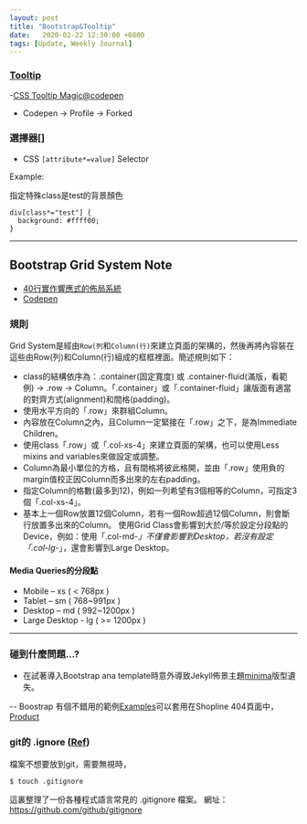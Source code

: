 ```yaml
---
layout: post
title: "Bootstrap&Tooltip"
date:   2020-02-22 12:30:00 +0800
tags: [Update, Weekly Journal]
---
```


### [Tooltip](https://codepen.io/randylu/pen/NWqpbbZ)
-[CSS Tooltip Magic@codepen](https://codepen.io/randylu/pen/NWqpbbZ)
- Codepen -> Profile -> Forked

### 選擇器[]
- CSS `[attribute*=value]` Selector

Example:

指定特殊class是test的背景顏色
```
div[class*="test"] {
  background: #ffff00;
}
```

- - -
## Bootstrap Grid System Note
- [40行實作響應式的佈局系統](https://medium.com/@realdennis/40%E8%A1%8C%E5%AF%A6%E4%BD%9C%E9%9F%BF%E6%87%89%E5%BC%8F%E7%9A%84%E4%BD%88%E5%B1%80%E7%B3%BB%E7%B5%B1-%E5%91%8A%E8%A8%B4%E4%BD%A0col-sm-12-col-md-6-%E6%98%AF%E5%A6%82%E4%BD%95%E5%AF%A6%E7%8F%BE-4490a65b1a0)
- [Codepen](https://codepen.io/randylu/pen/oNXZOex)

### 規則
Grid System是經由`Row(列`和`Column(行)`來建立頁面的架構的，然後再將內容裝在這些由Row(列)和Column(行)組成的框框裡面。簡述規則如下：

- class的結構依序為：.container(固定寬度) 或 .container-fluid(滿版，看範例) -> .row -> Column。「.container」或「.container-fluid」讓版面有適當的對齊方式(alignment)和間格(padding)。
- 使用水平方向的「.row」來群組Column。
- 內容放在Column之內，且Column一定緊接在「.row」之下，是為Immediate Children。
- 使用class「.row」或「.col-xs-4」來建立頁面的架構，也可以使用Less mixins and variables來做設定或調整。
- Column為最小單位的方格，且有間格將彼此格開，並由「.row」使用負的margin值校正因Column而多出來的左右padding。
- 指定Column的格數(最多到12)，例如一列希望有3個相等的Column，可指定3個「.col-xs-4」。
- 基本上一個Row放置12個Column，若有一個Row超過12個Column，則會斷行放置多出來的Column。
使用Grid Class會影響到大於/等於設定分段點的Device，例如：使用「.col-md-*」不僅會影響到Desktop，若沒有設定「.col-lg-*」，還會影響到Large Desktop。

#### Media Queries的分段點
- Mobile – xs ( < 768px )
- Tablet – sm ( 768~991px )
- Desktop – md ( 992~1200px )
- Large Desktop - lg ( >= 1200px )



- - -

### 碰到什麼問題...?

- 在試著導入Bootstrap ana template時意外導致Jekyll佈景主題[minima](https://github.com/jekyll/minima)版型遺失。

-- Boostrap 有個不錯用的範例[Examples](https://getbootstrap.com/docs/4.4/examples/)可以套用在Shopline 404頁面中，[Product](https://getbootstrap.com/docs/4.4/examples/product/)


### git的 .ignore ([Ref](https://gitbook.tw/chapters/using-git/ignore.html))
檔案不想要放到git，需要無視時，

```
$ touch .gitignore
```
這裏整理了一份各種程式語言常見的 .gitignore 檔案。 網址： https://github.com/github/gitignore